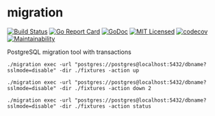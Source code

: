 # migration
[![Build Status](https://travis-ci.org/gosidekick/migration.svg?branch=master)](https://travis-ci.org/gosidekick/migration)
[![Go Report Card](https://goreportcard.com/badge/github.com/gosidekick/migration)](https://goreportcard.com/report/github.com/gosidekick/migration/v3)
[![GoDoc](https://godoc.org/github.com/gosidekick/migration?status.png)](https://godoc.org/github.com/gosidekick/migration/v3)
[![MIT Licensed](https://img.shields.io/badge/license-MIT-green.svg)](https://tldrlegal.com/license/mit-license)
[![codecov](https://codecov.io/gh/gosidekick/migration/branch/master/graph/badge.svg)](https://codecov.io/gh/gosidekick/migration)
[![Maintainability](https://api.codeclimate.com/v1/badges/a99a88d28ad37a79dbf6/maintainability)](https://codecov.io/gh/gosidekick/migration)

PostgreSQL migration tool with transactions

```console
./migration exec -url "postgres://postgres@localhost:5432/dbname?sslmode=disable" -dir ./fixtures -action up
```

```console
./migration exec -url "postgres://postgres@localhost:5432/dbname?sslmode=disable" -dir ./fixtures -action down 2
```

```console
./migration exec -url "postgres://postgres@localhost:5432/dbname?sslmode=disable" -dir ./fixtures -action status
```
